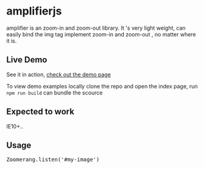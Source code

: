 # amplifierjs
amplifier is an zoom-in and zoom-out library. It 's very light weight, can easily bind the img tag implement zoom-in and zoom-out , no matter where it is.
<h2>Live Demo</h2>
<p>See it in action, <a href="https://diamondloler.github.io/amplifierjs/src/index">check out the demo page</a></p>
<p>To view demo examples locally clone the repo and open the index page, run <code>npm run build</code> can bundle the scource</p>
<h2>Expected to work</h2>
<p>IE10+..</p>
<h2>Usage</h2>
<div class="highlight highlight-source-js"><pre><span class="pl-smi">Zoomerang</span>.<span class="pl-en">listen</span>(<span class="pl-s"><span class="pl-pds">'</span>#my-image<span class="pl-pds">'</span></span>)</pre></div>

